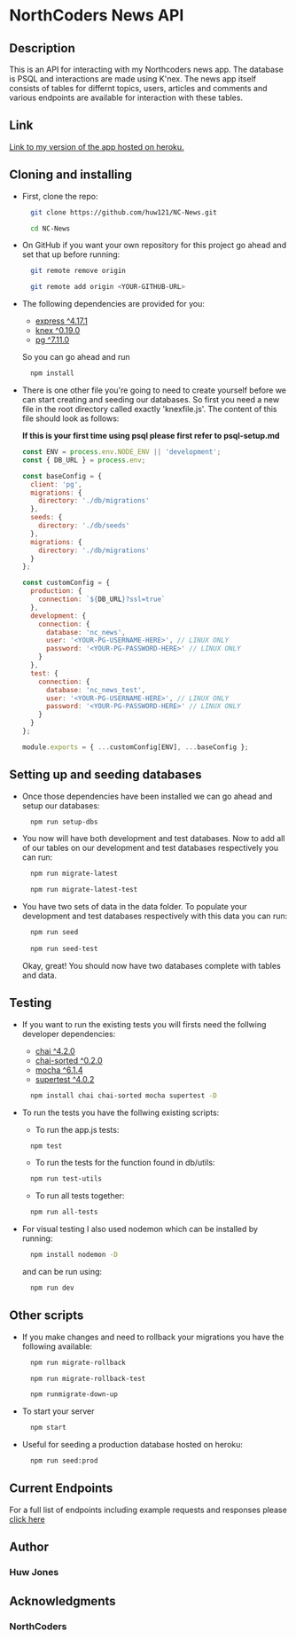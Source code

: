 # NorthCoders News API

## Description

This is an API for interacting with my Northcoders news app. The database is PSQL and interactions are made using K'nex. The news app itself consists of tables for differnt topics, users, articles and comments and various endpoints are available for interaction with these tables.

## Link 

[Link to my version of the app hosted on heroku.](https://nc-news-huw.herokuapp.com/api)

## Cloning and installing

* First, clone the repo:
  ```bash
    git clone https://github.com/huw121/NC-News.git

    cd NC-News
  ```
* On GitHub if you want your own repository for this project go ahead and set that up before running:
  ```bash
    git remote remove origin

    git remote add origin <YOUR-GITHUB-URL>
  ```

* The following dependencies are provided for you:

  * [express ^4.17.1](https://expressjs.com/en/api.html)
  * [knex ^0.19.0](https://knexjs.org/)
  * [pg ^7.11.0](https://node-postgres.com/)

  So you can go ahead and run
  ```bash
    npm install
  ```

* There is one other file you're going to need to create yourself before we can start creating and seeding our databases. So first you need a new file in the root directory called exactly 'knexfile.js'. The content of this file should look as follows:

  **If this is your first time using psql please first refer to psql-setup.md**

  ```js
  const ENV = process.env.NODE_ENV || 'development';
  const { DB_URL } = process.env;

  const baseConfig = {
    client: 'pg',
    migrations: {
      directory: './db/migrations'
    },
    seeds: {
      directory: './db/seeds'
    },
    migrations: {
      directory: './db/migrations'
    }
  };

  const customConfig = {
    production: {
      connection: `${DB_URL}?ssl=true`
    },
    development: {
      connection: {
        database: 'nc_news',
        user: '<YOUR-PG-USERNAME-HERE>', // LINUX ONLY
        password: '<YOUR-PG-PASSWORD-HERE>' // LINUX ONLY
      }
    },
    test: {
      connection: {
        database: 'nc_news_test',
        user: '<YOUR-PG-USERNAME-HERE>', // LINUX ONLY
        password: '<YOUR-PG-PASSWORD-HERE>' // LINUX ONLY
      }
    }
  };

  module.exports = { ...customConfig[ENV], ...baseConfig };
  ```

## Setting up and seeding databases

* Once those dependencies have been installed we can go ahead and setup our databases:
  ```bash
    npm run setup-dbs
  ```
* You now will have both development and test databases. Now to add all of our tables on our development and test databases respectively you can run:
  ```bash
    npm run migrate-latest

    npm run migrate-latest-test
  ```
* You have two sets of data in the data folder. To populate your development and test databases respectively with this data you can run:
  ```bash
    npm run seed
    
    npm run seed-test
  ```
  Okay, great! You should now have two databases complete with tables and data.

## Testing

* If you want to run the existing tests you will firsts need the follwing developer dependencies:

  * [chai ^4.2.0](https://www.chaijs.com/api/bdd/)
  * [chai-sorted ^0.2.0](https://www.npmjs.com/package/chai-sorted)
  * [mocha ^6.1.4](https://mochajs.org/)
  * [supertest ^4.0.2](https://www.npmjs.com/package/supertest)

  ```bash
    npm install chai chai-sorted mocha supertest -D
  ```

* To run the tests you have the follwing existing scripts:
  * To run the app.js tests:
  ```bash
    npm test
  ```
  * To run the tests for the function found in db/utils:
  ```bash
    npm run test-utils
  ```
  * To run all tests together:
  ```bash
    npm run all-tests
  ```
* For visual testing I also used nodemon which can be installed by running:
  ```bash
    npm install nodemon -D
  ```
  and can be run using:
  ```bash
    npm run dev
  ```
## Other scripts
* If you make changes and need to rollback your migrations you have the following available:
  ```bash
    npm run migrate-rollback

    npm run migrate-rollback-test

    npm runmigrate-down-up
  ```
* To start your server
  ```bash
    npm start
  ```
* Useful for seeding a production database hosted on heroku:
  ```bash
    npm run seed:prod
  ```

## Current Endpoints
  For a full list of endpoints including example requests and responses please [click here](https://nc-news-huw.herokuapp.com/api)
  
## Author
  ### Huw Jones
## Acknowledgments
  ### NorthCoders
